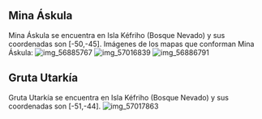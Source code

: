 ## Mina Áskula
Mina Áskula se encuentra en Isla Kéfriho (Bosque Nevado) y sus coordenadas son [-50,-45].
Imágenes de los mapas que conforman Mina Áskula:
![img_56885767](https://media.discordapp.net/attachments/1115311447145193482/1115361416455663666/56885767.jpg)
![img_57016839](https://media.discordapp.net/attachments/1115311447145193482/1115361483497426965/57016839.jpg)
![img_56886791](https://media.discordapp.net/attachments/1115311447145193482/1115361445283102920/56886791.jpg)

## Gruta Utarkía
Gruta Utarkía se encuentra en Isla Kéfriho (Bosque Nevado) y sus coordenadas son [-51,-44].
![img_57017863](https://media.discordapp.net/attachments/1115311447145193482/1115361513138569337/57017863.jpg)